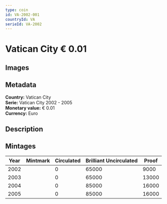 ```yaml
---
type: coin
id: VA-2002-001
countryId: VA
serieId: VA-2002
---
```


# Vatican City € 0.01

## Images


## Metadata

**Country:** Vatican City\
**Serie:** Vatican City 2002 - 2005\
**Monetary value:** € 0.01\
**Currency:** Euro

## Description


## Mintages
| Year | Mintmark | Circulated | Brilliant Uncirculated | Proof |
| ---- | -------- | ---------- | ---------------------- | ----- |
| 2002 |  | 0| 65000 | 9000 |
| 2003 |  | 0| 65000 | 13000 |
| 2004 |  | 0| 85000 | 16000 |
| 2005 |  | 0| 85000 | 16000 |

